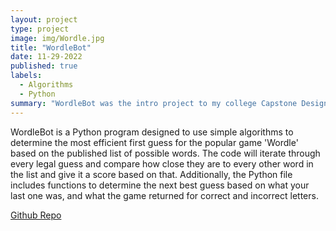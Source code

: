 ```yaml
---
layout: project
type: project
image: img/Wordle.jpg
title: "WordleBot"
date: 11-29-2022
published: true
labels:
  - Algorithms
  - Python
summary: "WordleBot was the intro project to my college Capstone Design Project."
---
```



WordleBot is a Python program designed to use simple algorithms to determine the most efficient first guess for the popular game 'Wordle' based on the published list of possible words. The code will iterate through every legal guess and compare how close they are to every other word in the list and give it a score based on that. Additionally, the Python file includes functions to determine the next best guess based on what your last one was, and what the game returned for correct and incorrect letters.

 
[Github Repo](https://github.com/EvanRau/296_Wordle)

